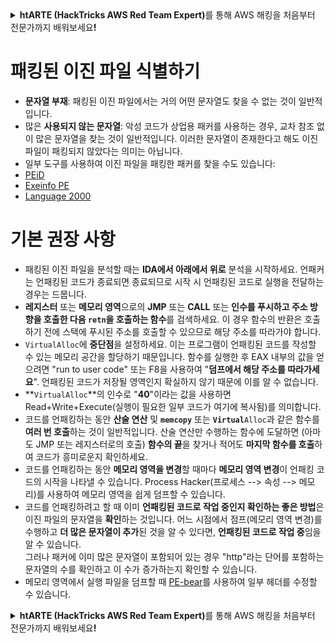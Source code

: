 <details>

<summary><strong>htARTE (HackTricks AWS Red Team Expert)</strong>를 통해 AWS 해킹을 처음부터 전문가까지 배워보세요<strong>!</strong></summary>

HackTricks를 지원하는 다른 방법:

* **회사를 HackTricks에서 광고하거나 HackTricks를 PDF로 다운로드**하려면 [**SUBSCRIPTION PLANS**](https://github.com/sponsors/carlospolop)를 확인하세요!
* [**공식 PEASS & HackTricks 스웨그**](https://peass.creator-spring.com)를 얻으세요.
* 독점적인 [**NFT**](https://opensea.io/collection/the-peass-family) 컬렉션인 [**The PEASS Family**](https://opensea.io/collection/the-peass-family)를 발견하세요.
* 💬 [**Discord 그룹**](https://discord.gg/hRep4RUj7f) 또는 [**텔레그램 그룹**](https://t.me/peass)에 **참여**하거나 **Twitter** 🐦 [**@carlospolopm**](https://twitter.com/hacktricks_live)**을 팔로우**하세요.
* **HackTricks**와 **HackTricks Cloud** github 저장소에 **PR을 제출**하여 해킹 트릭을 공유하세요.

</details>


# 패킹된 이진 파일 식별하기

* **문자열 부재**: 패킹된 이진 파일에서는 거의 어떤 문자열도 찾을 수 없는 것이 일반적입니다.
* 많은 **사용되지 않는 문자열**: 악성 코드가 상업용 패커를 사용하는 경우, 교차 참조 없이 많은 문자열을 찾는 것이 일반적입니다. 이러한 문자열이 존재한다고 해도 이진 파일이 패킹되지 않았다는 의미는 아닙니다.
* 일부 도구를 사용하여 이진 파일을 패킹한 패커를 찾을 수도 있습니다:
* [PEiD](http://www.softpedia.com/get/Programming/Packers-Crypters-Protectors/PEiD-updated.shtml)
* [Exeinfo PE](http://www.softpedia.com/get/Programming/Packers-Crypters-Protectors/ExEinfo-PE.shtml)
* [Language 2000](http://farrokhi.net/language/)

# 기본 권장 사항

* 패킹된 이진 파일을 분석할 때는 **IDA에서 아래에서 위로** 분석을 시작하세요. 언패커는 언패킹된 코드가 종료되면 종료되므로 시작 시 언패킹된 코드로 실행을 전달하는 경우는 드뭅니다.
* **레지스터** 또는 **메모리 영역**으로의 **JMP** 또는 **CALL** 또는 **인수를 푸시하고 주소 방향을 호출한 다음 `retn`을 호출하는 함수**를 검색하세요. 이 경우 함수의 반환은 호출하기 전에 스택에 푸시된 주소를 호출할 수 있으므로 해당 주소를 따라가야 합니다.
* `VirtualAlloc`에 **중단점**을 설정하세요. 이는 프로그램이 언패킹된 코드를 작성할 수 있는 메모리 공간을 할당하기 때문입니다. 함수를 실행한 후 EAX 내부의 값을 얻으려면 "run to user code" 또는 F8을 사용하여 "**덤프에서 해당 주소를 따라가세요**". 언패킹된 코드가 저장될 영역인지 확실하지 않기 때문에 이를 알 수 없습니다.
* **`VirtualAlloc`**의 인수로 "**40**"이라는 값을 사용하면 Read+Write+Execute(실행이 필요한 일부 코드가 여기에 복사됨)를 의미합니다.
* 코드를 언패킹하는 동안 **산술 연산** 및 **`memcopy`** 또는 **`Virtual`**`Alloc`과 같은 함수를 **여러 번 호출**하는 것이 일반적입니다. 산술 연산만 수행하는 함수에 도달하면 (아마도 JMP 또는 레지스터로의 호출) **함수의 끝**을 찾거나 적어도 **마지막 함수를 호출**하여 코드가 흥미로운지 확인하세요.
* 코드를 언패킹하는 동안 **메모리 영역을 변경**할 때마다 **메모리 영역 변경**이 언패킹 코드의 시작을 나타낼 수 있습니다. Process Hacker(프로세스 --> 속성 --> 메모리)를 사용하여 메모리 영역을 쉽게 덤프할 수 있습니다.
* 코드를 언패킹하려고 할 때 이미 **언패킹된 코드로 작업 중인지 확인하는 좋은 방법**은 이진 파일의 문자열을 **확인**하는 것입니다. 어느 시점에서 점프(메모리 영역 변경)를 수행하고 **더 많은 문자열이 추가**된 것을 알 수 있다면, **언패킹된 코드로 작업 중**임을 알 수 있습니다.\
그러나 패커에 이미 많은 문자열이 포함되어 있는 경우 "http"라는 단어를 포함하는 문자열의 수를 확인하고 이 수가 증가하는지 확인할 수 있습니다.
* 메모리 영역에서 실행 파일을 덤프할 때 [PE-bear](https://github.com/hasherezade/pe-bear-releases/releases)를 사용하여 일부 헤더를 수정할 수 있습니다.


<details>

<summary><strong>htARTE (HackTricks AWS Red Team Expert)</strong>를 통해 AWS 해킹을 처음부터 전문가까지 배워보세요<strong>!</strong></summary>

HackTricks를 지원하는 다른 방법:

* **회사를 HackTricks에서 광고하거나 HackTricks를 PDF로 다운로드**하려면 [**SUBSCRIPTION PLANS**](https://github.com/sponsors/carlospolop)를 확인하세요!
* [**공식 PEASS & HackTricks 스웨그**](https://peass.creator-spring.com)를 얻으세요.
* 독점적인 [**NFT**](https://opensea.io/collection/the-peass-family) 컬렉션인 [**The PEASS Family**](https://opensea.io/collection/the-peass-family)를 발견하세요.
* 💬 [**Discord 그룹**](https://discord.gg/hRep4RUj7f) 또는 [**텔레그램 그룹**](https://t.me/peass)에 **참여**하거나 **Twitter** 🐦 [**@carlospolopm**](https://twitter.com/hacktricks_live)**을 팔로우**하세요.
* **HackTricks**와 **HackTricks Cloud** github 저장소에 **PR을 제출**하여 해킹 트릭을 공유하세요.

</details>
